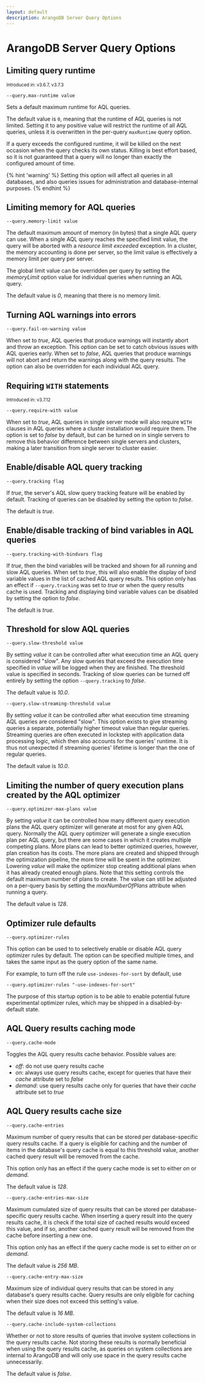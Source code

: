 ```yaml
---
layout: default
description: ArangoDB Server Query Options
---
```

# ArangoDB Server Query Options

## Limiting query runtime

<small>Introduced in: v3.6.7, v3.7.3</small>

`--query.max-runtime value`

Sets a default maximum runtime for AQL queries.

The default value is `0`, meaning that the runtime of AQL queries is not
limited. Setting it to any positive value will restrict the runtime of all AQL
queries, unless it is overwritten in the per-query `maxRuntime` query option.

If a query exceeds the configured runtime, it will be killed on the next
occasion when the query checks its own status. Killing is best effort based,
so it is not guaranteed that a query will no longer than exactly the
configured amount of time.

{% hint 'warning' %}
Setting this option will affect all queries in all databases, and also queries
issues for administration and database-internal purposes.
{% endhint %}

## Limiting memory for AQL queries

`--query.memory-limit value`

The default maximum amount of memory (in bytes) that a single AQL query can use.
When a single AQL query reaches the specified limit value, the query will be
aborted with a *resource limit exceeded* exception. In a cluster, the memory
accounting is done per server, so the limit value is effectively a memory limit per
query per server.

The global limit value can be overridden per query by setting the *memoryLimit*
option value for individual queries when running an AQL query.

The default value is *0*, meaning that there is no memory limit.

## Turning AQL warnings into errors

`--query.fail-on-warning value`

When set to *true*, AQL queries that produce warnings will instantly abort and
throw an exception. This option can be set to catch obvious issues with AQL
queries early. When set to *false*, AQL queries that produce warnings will not
abort and return the warnings along with the query results.
The option can also be overridden for each individual AQL query.

## Requiring `WITH` statements

<small>Introduced in: v3.7.12</small>

`--query.require-with value`

When set to *true*, AQL queries in single server mode will also require `WITH`
clauses in AQL queries where a cluster installation would require them.
The option is set to *false* by default, but can be turned on in single servers
to remove this behavior difference between single servers and clusters, making
a later transition from single server to cluster easier.

## Enable/disable AQL query tracking

`--query.tracking flag`

If *true*, the server's AQL slow query tracking feature will be enabled by
default. Tracking of queries can be disabled by setting the option to *false*.

The default is *true*.

## Enable/disable tracking of bind variables in AQL queries

`--query.tracking-with-bindvars flag`

If *true*, then the bind variables will be tracked and shown for all running 
and slow AQL queries. When set to *true*, this will also enable the display of
bind variable values in the list of cached AQL query results.
This option only has an effect if `--query.tracking` was set to *true* or when
the query results cache is used. 
Tracking and displaying bind variable values can be disabled by setting the option to *false*.

The default is *true*.

## Threshold for slow AQL queries

`--query.slow-threshold value`

By setting *value* it can be controlled after what execution time an AQL query
is considered "slow". Any slow queries that exceed the execution time specified
in *value* will be logged when they are finished. The threshold value is
specified in seconds. Tracking of slow queries can be turned off entirely by
setting the option `--query.tracking` to *false*.

The default value is *10.0*.

`--query.slow-streaming-threshold value`

By setting *value* it can be controlled after what execution time streaming AQL 
queries are considered "slow". This option exists to give streaming queries a
separate, potentially higher timeout value than regular queries. Streaming queries
are often executed in lockstep with application data processing logic, which then
also accounts for the queries' runtime. It is thus not unexpected if streaming 
queries' lifetime is longer than the one of regular queries.

The default value is *10.0*.

## Limiting the number of query execution plans created by the AQL optimizer

`--query.optimizer-max-plans value`

By setting *value* it can be controlled how many different query execution plans
the AQL query optimizer will generate at most for any given AQL query. Normally
the AQL query optimizer will generate a single execution plan per AQL query, but
there are some cases in which it creates multiple competing plans. More plans
can lead to better optimized queries, however, plan creation has its costs. The
more plans are created and shipped through the optimization pipeline, the more
time will be spent in the optimizer.
Lowering *value* will make the optimizer stop creating additional plans when it
has already created enough plans.
Note that this setting controls the default maximum number of plans to create. The
value can still be adjusted on a per-query basis by setting the *maxNumberOfPlans*
attribute when running a query.

The default value is *128*.

## Optimizer rule defaults

`--query.optimizer-rules`

This option can be used to to selectively enable or disable AQL query optimizer
rules by default. The option can be specified multiple times, and takes the
same input as the query option of the same name.

For example, to turn off the rule `use-indexes-for-sort` by default, use

```
--query.optimizer-rules "-use-indexes-for-sort"
```

The purpose of this startup option is to be able to enable potential future
experimental optimizer rules, which may be shipped in a disabled-by-default
state.

## AQL Query results caching mode

`--query.cache-mode`

Toggles the AQL query results cache behavior. Possible values are:

* *off*: do not use query results cache
* *on*: always use query results cache, except for queries that have their *cache*
  attribute set to *false*
* *demand*: use query results cache only for queries that have their *cache*
  attribute set to *true*

## AQL Query results cache size

`--query.cache-entries`

Maximum number of query results that can be stored per database-specific query
results cache. If a query is eligible for caching and the number of items in the
database's query cache is equal to this threshold value, another cached query
result will be removed from the cache.

This option only has an effect if the query cache mode is set to either *on* or
*demand*.

The default value is *128*.

`--query.cache-entries-max-size`

Maximum cumulated size of query results that can be stored per database-specific 
query results cache. When inserting a query result into the query results cache,
it is check if the total size of cached results would exceed this value, and if so,
another cached query result will be removed from the cache before inserting a new
one.

This option only has an effect if the query cache mode is set to either *on* or
*demand*.

The default value is *256 MB*.

`--query.cache-entry-max-size`

Maximum size of individual query results that can be stored in any database's query 
results cache. Query results are only eligible for caching when their size does not exceed
this setting's value.

The default value is *16 MB*.

`--query.cache-include-system-collections`

Whether or not to store results of queries that involve system collections in
the query results cache. Not storing these results is normally beneficial when using the
query results cache, as queries on system collections are internal to ArangoDB and will
only use space in the query results cache unnecessarily.

The default value is *false*.
